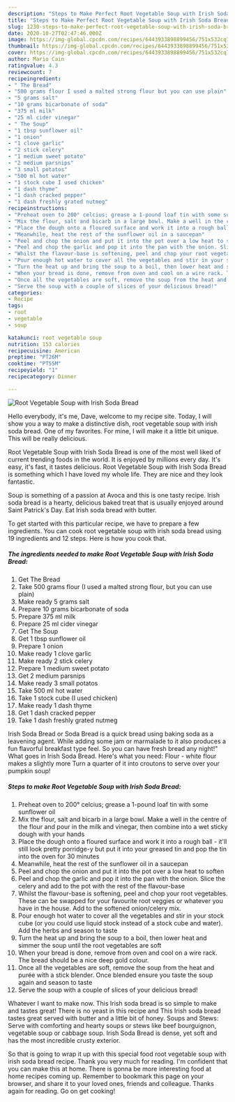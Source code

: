 ```yaml
---
description: "Steps to Make Perfect Root Vegetable Soup with Irish Soda Bread"
title: "Steps to Make Perfect Root Vegetable Soup with Irish Soda Bread"
slug: 1230-steps-to-make-perfect-root-vegetable-soup-with-irish-soda-bread
date: 2020-10-27T02:47:46.000Z
image: https://img-global.cpcdn.com/recipes/6443933898899456/751x532cq70/root-vegetable-soup-with-irish-soda-bread-recipe-main-photo.jpg
thumbnail: https://img-global.cpcdn.com/recipes/6443933898899456/751x532cq70/root-vegetable-soup-with-irish-soda-bread-recipe-main-photo.jpg
cover: https://img-global.cpcdn.com/recipes/6443933898899456/751x532cq70/root-vegetable-soup-with-irish-soda-bread-recipe-main-photo.jpg
author: Mario Cain
ratingvalue: 4.3
reviewcount: 7
recipeingredient:
- " The Bread"
- "500 grams flour I used a malted strong flour but you can use plain"
- "5 grams salt"
- "10 grams bicarbonate of soda"
- "375 ml milk"
- "25 ml cider vinegar"
- " The Soup"
- "1 tbsp sunflower oil"
- "1 onion"
- "1 clove garlic"
- "2 stick celery"
- "1 medium sweet potato"
- "2 medium parsnips"
- "3 small potatos"
- "500 ml hot water"
- "1 stock cube I used chicken"
- "1 dash thyme"
- "1 dash cracked pepper"
- "1 dash freshly grated nutmeg"
recipeinstructions:
- "Preheat oven to 200° celcius; grease a 1-pound loaf tin with some sunflower oil"
- "Mix the flour, salt and bicarb in a large bowl. Make a well in the centre of the flour and pour in the milk and vinegar, then combine into a wet sticky dough with your hands"
- "Place the dough onto a floured surface and work it into a rough ball - it&#39;ll still look pretty porridge-y but put it into your greased tin and pop the tin into the oven for 30 minutes"
- "Meanwhile, heat the rest of the sunflower oil in a saucepan"
- "Peel and chop the onion and put it into the pot over a low heat to soften"
- "Peel and chop the garlic and pop it into the pan with the onion. Slice the celery and add to the pot with the rest of the flavour-base"
- "Whilst the flavour-base is softening, peel and chop your root vegetables. These can be swapped for your favourite root veggies or whatever you have in the house. Add to the softened onion/celery mix."
- "Pour enough hot water to cover all the vegetables and stir in your stock cube (or you could use liquid stock instead of a stock cube and water). Add the herbs and season to taste"
- "Turn the heat up and bring the soup to a boil, then lower heat and simmer the soup until the root vegetables are soft"
- "When your bread is done, remove from oven and cool on a wire rack. The bread should be a nice deep gold colour."
- "Once all the vegetables are soft, remove the soup from the heat and purée with a stick blender. Once blended ensure you taste the soup again and season to taste"
- "Serve the soup with a couple of slices of your delicious bread!"
categories:
- Recipe
tags:
- root
- vegetable
- soup

katakunci: root vegetable soup 
nutrition: 153 calories
recipecuisine: American
preptime: "PT26M"
cooktime: "PT55M"
recipeyield: "1"
recipecategory: Dinner

---
```



![Root Vegetable Soup with Irish Soda Bread](https://img-global.cpcdn.com/recipes/6443933898899456/751x532cq70/root-vegetable-soup-with-irish-soda-bread-recipe-main-photo.jpg)

Hello everybody, it's me, Dave, welcome to my recipe site. Today, I will show you a way to make a distinctive dish, root vegetable soup with irish soda bread. One of my favorites. For mine, I will make it a little bit unique. This will be really delicious.

Root Vegetable Soup with Irish Soda Bread is one of the most well liked of current trending foods in the world. It is enjoyed by millions every day. It's easy, it's fast, it tastes delicious. Root Vegetable Soup with Irish Soda Bread is something which I have loved my whole life. They are nice and they look fantastic.

Soup is something of a passion at Avoca and this is one tasty recipe. Irish soda bread is a hearty, delicious baked treat that is usually enjoyed around Saint Patrick&#39;s Day. Eat Irish soda bread with butter.


To get started with this particular recipe, we have to prepare a few ingredients. You can cook root vegetable soup with irish soda bread using 19 ingredients and 12 steps. Here is how you cook that.

<!--inarticleads1-->

##### The ingredients needed to make Root Vegetable Soup with Irish Soda Bread:

1. Get  The Bread
1. Take 500 grams flour (I used a malted strong flour, but you can use plain)
1. Make ready 5 grams salt
1. Prepare 10 grams bicarbonate of soda
1. Prepare 375 ml milk
1. Prepare 25 ml cider vinegar
1. Get  The Soup
1. Get 1 tbsp sunflower oil
1. Prepare 1 onion
1. Make ready 1 clove garlic
1. Make ready 2 stick celery
1. Prepare 1 medium sweet potato
1. Get 2 medium parsnips
1. Make ready 3 small potatos
1. Take 500 ml hot water
1. Take 1 stock cube (I used chicken)
1. Make ready 1 dash thyme
1. Get 1 dash cracked pepper
1. Take 1 dash freshly grated nutmeg


Irish Soda Bread or Soda Bread is a quick bread using baking soda as a leavening agent. While adding some jam or marmalade to it also produces a fun flavorful breakfast type feel. So you can have fresh bread any night!&#34; What goes in Irish Soda Bread. Here&#39;s what you need: Flour - white flour makes a slightly more Turn a quarter of it into croutons to serve over your pumpkin soup! 

<!--inarticleads2-->

##### Steps to make Root Vegetable Soup with Irish Soda Bread:

1. Preheat oven to 200° celcius; grease a 1-pound loaf tin with some sunflower oil
1. Mix the flour, salt and bicarb in a large bowl. Make a well in the centre of the flour and pour in the milk and vinegar, then combine into a wet sticky dough with your hands
1. Place the dough onto a floured surface and work it into a rough ball - it&#39;ll still look pretty porridge-y but put it into your greased tin and pop the tin into the oven for 30 minutes
1. Meanwhile, heat the rest of the sunflower oil in a saucepan
1. Peel and chop the onion and put it into the pot over a low heat to soften
1. Peel and chop the garlic and pop it into the pan with the onion. Slice the celery and add to the pot with the rest of the flavour-base
1. Whilst the flavour-base is softening, peel and chop your root vegetables. These can be swapped for your favourite root veggies or whatever you have in the house. Add to the softened onion/celery mix.
1. Pour enough hot water to cover all the vegetables and stir in your stock cube (or you could use liquid stock instead of a stock cube and water). Add the herbs and season to taste
1. Turn the heat up and bring the soup to a boil, then lower heat and simmer the soup until the root vegetables are soft
1. When your bread is done, remove from oven and cool on a wire rack. The bread should be a nice deep gold colour.
1. Once all the vegetables are soft, remove the soup from the heat and purée with a stick blender. Once blended ensure you taste the soup again and season to taste
1. Serve the soup with a couple of slices of your delicious bread!


Whatever I want to make now. This Irish soda bread is so simple to make and tastes great! There is no yeast in this recipe and This Irish soda bread tastes great served with butter and a little bit of honey. Soups and Stews: Serve with comforting and hearty soups or stews like beef bourguignon, vegetable soup or cabbage soup. Irish Soda Bread is dense, yet soft and has the most incredible crusty exterior. 

So that is going to wrap it up with this special food root vegetable soup with irish soda bread recipe. Thank you very much for reading. I'm confident that you can make this at home. There is gonna be more interesting food at home recipes coming up. Remember to bookmark this page on your browser, and share it to your loved ones, friends and colleague. Thanks again for reading. Go on get cooking!
